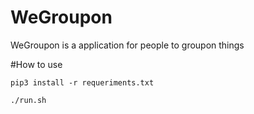 # WeGroupon

WeGroupon is a application for people to groupon things

#How to use

```shell
pip3 install -r requeriments.txt

./run.sh 
```
